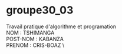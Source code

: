 # groupe30_03

Travail pratique d'algorithme et programation \
NOM : TSHIMANGA \
POST-NOM : KABANZA \
PRENOM : CRIS-BOAZ \
